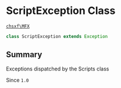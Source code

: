 # ScriptException Class

[`chsxf\MFX`](API-Namespace-chsxf_MFX)

```php
class ScriptException extends Exception
```

## Summary

Exceptions dispatched by the Scripts class

Since `1.0`

